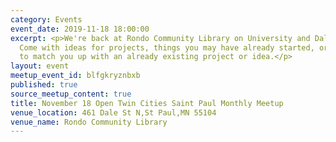 ```yaml
---
category: Events
event_date: 2019-11-18 18:00:00
excerpt: <p>We're back at Rondo Community Library on University and Dale in St. Paul!
  Come with ideas for projects, things you may have already started, or we'll try
  to match you up with an already existing project or idea.</p>
layout: event
meetup_event_id: blfgkryznbxb
published: true
source_meetup_content: true
title: November 18 Open Twin Cities Saint Paul Monthly Meetup
venue_location: 461 Dale St N,St Paul,MN 55104
venue_name: Rondo Community Library
---
```

